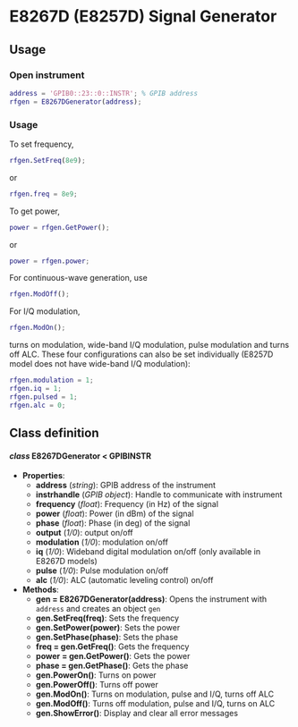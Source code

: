 # E8267D (E8257D) Signal Generator
## Usage
### Open instrument
```matlab
address = 'GPIB0::23::0::INSTR'; % GPIB address
rfgen = E8267DGenerator(address);
```
### Usage
To set frequency,
```matlab
rfgen.SetFreq(8e9);
```
or
```matlab
rfgen.freq = 8e9;
```
To get power,
```matlab
power = rfgen.GetPower();
```
or
```matlab
power = rfgen.power;
```
For continuous-wave generation, use
```matlab
rfgen.ModOff();
```
For I/Q modulation,
```matlab
rfgen.ModOn();
```
turns on modulation, wide-band I/Q modulation, pulse modulation and turns off ALC. These four configurations can also be set individually (E8257D model does not have wide-band I/Q modulation):
```matlab
rfgen.modulation = 1;
rfgen.iq = 1;
rfgen.pulsed = 1;
rfgen.alc = 0;
```

## Class definition
#### *class* E8267DGenerator < GPIBINSTR
* **Properties**: 
  * **address** (*string*): GPIB address of the instrument
  * **instrhandle** (*GPIB object*):  Handle to communicate with instrument
  * **frequency** (*float*): Frequency (in Hz) of the signal
  * **power** (*float*): Power (in dBm) of the signal
  * **phase** (*float*): Phase (in deg) of the signal
  * **output** (*1/0*): output on/off
  * **modulation** (*1/0*): modulation on/off
  * **iq** (*1/0*): Wideband digital modulation on/off (only available in E8267D models)
  * **pulse** (*1/0*): Pulse modulation on/off
  * **alc** (*1/0*): ALC (automatic leveling control) on/off
* **Methods**:
  * **gen = E8267DGenerator(address)**: Opens the instrument with `address` and creates an object `gen`
  * **gen.SetFreq(freq)**: Sets the frequency
  * **gen.SetPower(power)**: Sets the power
  * **gen.SetPhase(phase)**: Sets the phase
  * **freq = gen.GetFreq()**: Gets the frequency
  * **power = gen.GetPower()**: Gets the power
  * **phase = gen.GetPhase()**: Gets the phase
  * **gen.PowerOn()**: Turns on power
  * **gen.PowerOff()**: Turns off power
  * **gen.ModOn()**: Turns on modulation, pulse and I/Q, turns off ALC
  * **gen.ModOff()**: Turns off modulation, pulse and I/Q, turns on ALC
  * **gen.ShowError()**: Display and clear all error messages
